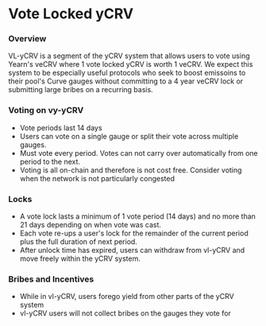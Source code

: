 # Vote Locked yCRV

### Overview
VL-yCRV is a segment of the yCRV system that allows users to vote using Yearn's veCRV where 1 vote locked yCRV is worth 1 veCRV.
We expect this system to be especially useful protocols who seek to boost emissoins to their pool's Curve gauges without committing to a 4 year veCRV lock or submitting large bribes on a recurring basis.

### Voting on vy-yCRV
- Vote periods last 14 days
- Users can vote on a single gauge or split their vote across multiple gauges.
- Must vote every period. Votes can not carry over automatically from one period to the next.
- Voting is all on-chain and therefore is not cost free. Consider voting when the network is not particularly congested

### Locks
- A vote lock lasts a minimum of 1 vote period (14 days) and no more than 21 days depending on when vote was cast.
- Each vote re-ups a user's lock for the remainder of the current period plus the full duration of next period.
- After unlock time has expired, users can withdraw from vl-yCRV and move freely within the yCRV system.

### Bribes and Incentives
- While in vl-yCRV, users forego yield from other parts of the yCRV system
- vl-yCRV users will not collect bribes on the gauges they vote for